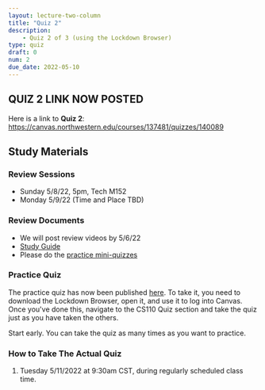 ```yaml
---
layout: lecture-two-column
title: "Quiz 2"
description:
    - Quiz 2 of 3 (using the Lockdown Browser)
type: quiz
draft: 0
num: 2
due_date: 2022-05-10
---
```


## QUIZ 2 LINK NOW POSTED
Here is a link to **Quiz 2**: <a href="https://canvas.northwestern.edu/courses/137481/quizzes/140089" target="_blank">https://canvas.northwestern.edu/courses/137481/quizzes/140089</a>


## Study Materials
### Review Sessions
* Sunday 5/8/22, 5pm, Tech M152 
* Monday 5/9/22 (Time and Place TBD)
### Review Documents
* We will post review videos by 5/6/22
* <a href="https://docs.google.com/document/d/14QOlTCOFKq3ymtfCoq6uCbp_Z9pp_yDCNbROnF23xf0/edit?usp=sharing" target="_blank">Study Guide</a>
* Please do the <a href="https://canvas.northwestern.edu/courses/137481/quizzes" target="_blank">practice mini-quizzes</a>

### Practice Quiz
The practice quiz has now been published <a href="https://canvas.northwestern.edu/courses/137481/quizzes" target="_blank">here</a>. To take it, you need to download the Lockdown Browser, open it, and use it to log into Canvas. Once you've done this, navigate to the CS110 Quiz section and take the quiz just as you have taken the others.

Start early. You can take the quiz as many times as you want to practice.

### How to Take The Actual Quiz


1.  Tuesday 5/11/2022 at 9:30am CST, during regularly scheduled class time.

